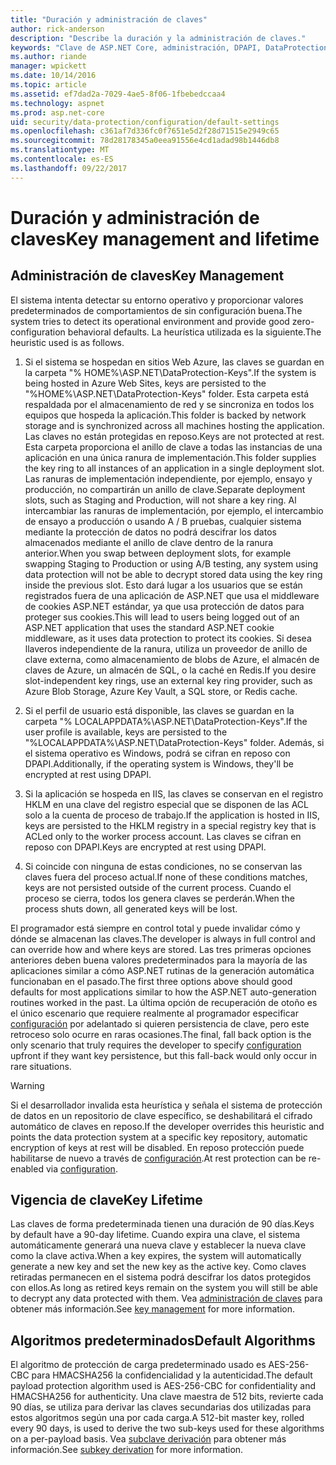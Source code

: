 ```yaml
---
title: "Duración y administración de claves"
author: rick-anderson
description: "Describe la duración y la administración de claves."
keywords: "Clave de ASP.NET Core, administración, DPAPI, DataProtection"
ms.author: riande
manager: wpickett
ms.date: 10/14/2016
ms.topic: article
ms.assetid: ef7dad2a-7029-4ae5-8f06-1fbebedccaa4
ms.technology: aspnet
ms.prod: asp.net-core
uid: security/data-protection/configuration/default-settings
ms.openlocfilehash: c361af7d336fc0f7651e5d2f28d71515e2949c65
ms.sourcegitcommit: 78d28178345a0eea91556e4cd1adad98b1446db8
ms.translationtype: MT
ms.contentlocale: es-ES
ms.lasthandoff: 09/22/2017
---
```

# <a name="key-management-and-lifetime"></a><span data-ttu-id="4a5f2-104">Duración y administración de claves</span><span class="sxs-lookup"><span data-stu-id="4a5f2-104">Key management and lifetime</span></span>

<a name=data-protection-default-settings></a>

## <a name="key-management"></a><span data-ttu-id="4a5f2-105">Administración de claves</span><span class="sxs-lookup"><span data-stu-id="4a5f2-105">Key Management</span></span>

<span data-ttu-id="4a5f2-106">El sistema intenta detectar su entorno operativo y proporcionar valores predeterminados de comportamientos de sin configuración buena.</span><span class="sxs-lookup"><span data-stu-id="4a5f2-106">The system tries to detect its operational environment and provide good zero-configuration behavioral defaults.</span></span> <span data-ttu-id="4a5f2-107">La heurística utilizada es la siguiente.</span><span class="sxs-lookup"><span data-stu-id="4a5f2-107">The heuristic used is as follows.</span></span>

1. <span data-ttu-id="4a5f2-108">Si el sistema se hospedan en sitios Web Azure, las claves se guardan en la carpeta "% HOME%\ASP.NET\DataProtection-Keys".</span><span class="sxs-lookup"><span data-stu-id="4a5f2-108">If the system is being hosted in Azure Web Sites, keys are persisted to the "%HOME%\ASP.NET\DataProtection-Keys" folder.</span></span> <span data-ttu-id="4a5f2-109">Esta carpeta está respaldada por el almacenamiento de red y se sincroniza en todos los equipos que hospeda la aplicación.</span><span class="sxs-lookup"><span data-stu-id="4a5f2-109">This folder is backed by network storage and is synchronized across all machines hosting the application.</span></span> <span data-ttu-id="4a5f2-110">Las claves no están protegidas en reposo.</span><span class="sxs-lookup"><span data-stu-id="4a5f2-110">Keys are not protected at rest.</span></span> <span data-ttu-id="4a5f2-111">Esta carpeta proporciona el anillo de clave a todas las instancias de una aplicación en una única ranura de implementación.</span><span class="sxs-lookup"><span data-stu-id="4a5f2-111">This folder supplies the key ring to all instances of an application in a single deployment slot.</span></span> <span data-ttu-id="4a5f2-112">Las ranuras de implementación independiente, por ejemplo, ensayo y producción, no compartirán un anillo de clave.</span><span class="sxs-lookup"><span data-stu-id="4a5f2-112">Separate deployment slots, such as Staging and Production, will not share a key ring.</span></span> <span data-ttu-id="4a5f2-113">Al intercambiar las ranuras de implementación, por ejemplo, el intercambio de ensayo a producción o usando A / B pruebas, cualquier sistema mediante la protección de datos no podrá descifrar los datos almacenados mediante el anillo de clave dentro de la ranura anterior.</span><span class="sxs-lookup"><span data-stu-id="4a5f2-113">When you swap between deployment slots, for example swapping Staging to Production or using A/B testing, any system using data protection will not be able to decrypt stored data using the key ring inside the previous slot.</span></span> <span data-ttu-id="4a5f2-114">Esto dará lugar a los usuarios que se están registrados fuera de una aplicación de ASP.NET que usa el middleware de cookies ASP.NET estándar, ya que usa protección de datos para proteger sus cookies.</span><span class="sxs-lookup"><span data-stu-id="4a5f2-114">This will lead to users being logged out of an ASP.NET application that uses the standard ASP.NET cookie middleware, as it uses data protection to protect its cookies.</span></span> <span data-ttu-id="4a5f2-115">Si desea llaveros independiente de la ranura, utiliza un proveedor de anillo de clave externa, como almacenamiento de blobs de Azure, el almacén de claves de Azure, un almacén de SQL, o la caché en Redis.</span><span class="sxs-lookup"><span data-stu-id="4a5f2-115">If you desire slot-independent key rings, use an external key ring provider, such as Azure Blob Storage, Azure Key Vault, a SQL store, or Redis cache.</span></span>

2. <span data-ttu-id="4a5f2-116">Si el perfil de usuario está disponible, las claves se guardan en la carpeta "% LOCALAPPDATA%\ASP.NET\DataProtection-Keys".</span><span class="sxs-lookup"><span data-stu-id="4a5f2-116">If the user profile is available, keys are persisted to the "%LOCALAPPDATA%\ASP.NET\DataProtection-Keys" folder.</span></span> <span data-ttu-id="4a5f2-117">Además, si el sistema operativo es Windows, podrá se cifran en reposo con DPAPI.</span><span class="sxs-lookup"><span data-stu-id="4a5f2-117">Additionally, if the operating system is Windows, they'll be encrypted at rest using DPAPI.</span></span>

3. <span data-ttu-id="4a5f2-118">Si la aplicación se hospeda en IIS, las claves se conservan en el registro HKLM en una clave del registro especial que se disponen de las ACL solo a la cuenta de proceso de trabajo.</span><span class="sxs-lookup"><span data-stu-id="4a5f2-118">If the application is hosted in IIS, keys are persisted to the HKLM registry in a special registry key that is ACLed only to the worker process account.</span></span> <span data-ttu-id="4a5f2-119">Las claves se cifran en reposo con DPAPI.</span><span class="sxs-lookup"><span data-stu-id="4a5f2-119">Keys are encrypted at rest using DPAPI.</span></span>

4. <span data-ttu-id="4a5f2-120">Si coincide con ninguna de estas condiciones, no se conservan las claves fuera del proceso actual.</span><span class="sxs-lookup"><span data-stu-id="4a5f2-120">If none of these conditions matches, keys are not persisted outside of the current process.</span></span> <span data-ttu-id="4a5f2-121">Cuando el proceso se cierra, todos los genera claves se perderán.</span><span class="sxs-lookup"><span data-stu-id="4a5f2-121">When the process shuts down, all generated keys will be lost.</span></span>

<span data-ttu-id="4a5f2-122">El programador está siempre en control total y puede invalidar cómo y dónde se almacenan las claves.</span><span class="sxs-lookup"><span data-stu-id="4a5f2-122">The developer is always in full control and can override how and where keys are stored.</span></span> <span data-ttu-id="4a5f2-123">Las tres primeras opciones anteriores deben buena valores predeterminados para la mayoría de las aplicaciones similar a cómo ASP.NET <machineKey> rutinas de la generación automática funcionaban en el pasado.</span><span class="sxs-lookup"><span data-stu-id="4a5f2-123">The first three options above should good defaults for most applications similar to how the ASP.NET <machineKey> auto-generation routines worked in the past.</span></span> <span data-ttu-id="4a5f2-124">La última opción de recuperación de otoño es el único escenario que requiere realmente al programador especificar [configuración](overview.md) por adelantado si quieren persistencia de clave, pero este retroceso solo ocurre en raras ocasiones.</span><span class="sxs-lookup"><span data-stu-id="4a5f2-124">The final, fall back option is the only scenario that truly requires the developer to specify [configuration](overview.md) upfront if they want key persistence, but this fall-back would only occur in rare situations.</span></span>

>[!WARNING]
> <span data-ttu-id="4a5f2-125">Si el desarrollador invalida esta heurística y señala el sistema de protección de datos en un repositorio de clave específico, se deshabilitará el cifrado automático de claves en reposo.</span><span class="sxs-lookup"><span data-stu-id="4a5f2-125">If the developer overrides this heuristic and points the data protection system at a specific key repository, automatic encryption of keys at rest will be disabled.</span></span> <span data-ttu-id="4a5f2-126">En reposo protección puede habilitarse de nuevo a través de [configuración](overview.md).</span><span class="sxs-lookup"><span data-stu-id="4a5f2-126">At rest protection can be re-enabled via [configuration](overview.md).</span></span>

## <a name="key-lifetime"></a><span data-ttu-id="4a5f2-127">Vigencia de clave</span><span class="sxs-lookup"><span data-stu-id="4a5f2-127">Key Lifetime</span></span>

<span data-ttu-id="4a5f2-128">Las claves de forma predeterminada tienen una duración de 90 días.</span><span class="sxs-lookup"><span data-stu-id="4a5f2-128">Keys by default have a 90-day lifetime.</span></span> <span data-ttu-id="4a5f2-129">Cuando expira una clave, el sistema automáticamente generará una nueva clave y establecer la nueva clave como la clave activa.</span><span class="sxs-lookup"><span data-stu-id="4a5f2-129">When a key expires, the system will automatically generate a new key and set the new key as the active key.</span></span> <span data-ttu-id="4a5f2-130">Como claves retiradas permanecen en el sistema podrá descifrar los datos protegidos con ellos.</span><span class="sxs-lookup"><span data-stu-id="4a5f2-130">As long as retired keys remain on the system you will still be able to decrypt any data protected with them.</span></span> <span data-ttu-id="4a5f2-131">Vea [administración de claves](../implementation/key-management.md#data-protection-implementation-key-management-expiration) para obtener más información.</span><span class="sxs-lookup"><span data-stu-id="4a5f2-131">See [key management](../implementation/key-management.md#data-protection-implementation-key-management-expiration) for more information.</span></span>

## <a name="default-algorithms"></a><span data-ttu-id="4a5f2-132">Algoritmos predeterminados</span><span class="sxs-lookup"><span data-stu-id="4a5f2-132">Default Algorithms</span></span>

<span data-ttu-id="4a5f2-133">El algoritmo de protección de carga predeterminado usado es AES-256-CBC para HMACSHA256 la confidencialidad y la autenticidad.</span><span class="sxs-lookup"><span data-stu-id="4a5f2-133">The default payload protection algorithm used is AES-256-CBC for confidentiality and HMACSHA256 for authenticity.</span></span> <span data-ttu-id="4a5f2-134">Una clave maestra de 512 bits, revierte cada 90 días, se utiliza para derivar las claves secundarias dos utilizadas para estos algoritmos según una por cada carga.</span><span class="sxs-lookup"><span data-stu-id="4a5f2-134">A 512-bit master key, rolled every 90 days, is used to derive the two sub-keys used for these algorithms on a per-payload basis.</span></span> <span data-ttu-id="4a5f2-135">Vea [subclave derivación](../implementation/subkeyderivation.md#data-protection-implementation-subkey-derivation-aad) para obtener más información.</span><span class="sxs-lookup"><span data-stu-id="4a5f2-135">See [subkey derivation](../implementation/subkeyderivation.md#data-protection-implementation-subkey-derivation-aad) for more information.</span></span>
